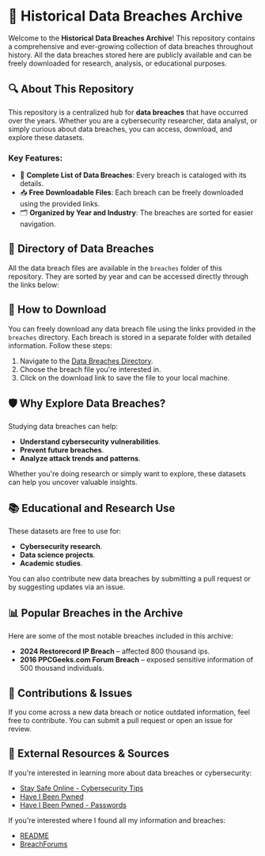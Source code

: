 # 📂 Historical Data Breaches Archive

Welcome to the **Historical Data Breaches Archive**! This repository contains a comprehensive and ever-growing collection of data breaches throughout history. All the data breaches stored here are publicly available and can be freely downloaded for research, analysis, or educational purposes.

## 🔍 About This Repository

This repository is a centralized hub for **data breaches** that have occurred over the years. Whether you are a cybersecurity researcher, data analyst, or simply curious about data breaches, you can access, download, and explore these datasets.

### Key Features:
- 📜 **Complete List of Data Breaches**: Every breach is cataloged with its details.
- 📥 **Free Downloadable Files**: Each breach can be freely downloaded using the provided links.
- 🗂️ **Organized by Year and Industry**: The breaches are sorted for easier navigation.

## 📁 Directory of Data Breaches

All the data breach files are available in the `breaches` folder of this repository. They are sorted by year and can be accessed directly through the links below:

## 🚀 How to Download

You can freely download any data breach file using the links provided in the `breaches` directory. Each breach is stored in a separate folder with detailed information. Follow these steps:

1. Navigate to the [Data Breaches Directory](/breaches).
2. Choose the breach file you're interested in.
3. Click on the download link to save the file to your local machine.

## 🛡️ Why Explore Data Breaches?

Studying data breaches can help:
- **Understand cybersecurity vulnerabilities**.
- **Prevent future breaches**.
- **Analyze attack trends and patterns**.

Whether you're doing research or simply want to explore, these datasets can help you uncover valuable insights.

## 📚 Educational and Research Use

These datasets are free to use for:
- **Cybersecurity research**.
- **Data science projects**.
- **Academic studies**.
  
You can also contribute new data breaches by submitting a pull request or by suggesting updates via an issue.

## 📊 Popular Breaches in the Archive

Here are some of the most notable breaches included in this archive:
- **2024 Restorecord IP Breach** – affected 800 thousand ips.
- **2016 PPCGeeks.com Forum Breach** – exposed sensitive information of 500 thousand individuals.

## 🔧 Contributions & Issues

If you come across a new data breach or notice outdated information, feel free to contribute. You can submit a pull request or open an issue for review.

## 🔗 External Resources & Sources

If you're interested in learning more about data breaches or cybersecurity:
- [Stay Safe Online - Cybersecurity Tips](https://staysafeonline.org)
- [Have I Been Pwned](https://haveibeenpwned.com)
- [Have I Been Pwned - Passwords](https://haveibeenpwned.com/Passwords)

If you're interested where I found all my information and breaches:
- [README](https://github.com/doormanBreach/FreeDatabreaches)
- [BreachForums](https://en.wikipedia.org/wiki/BreachForums)
